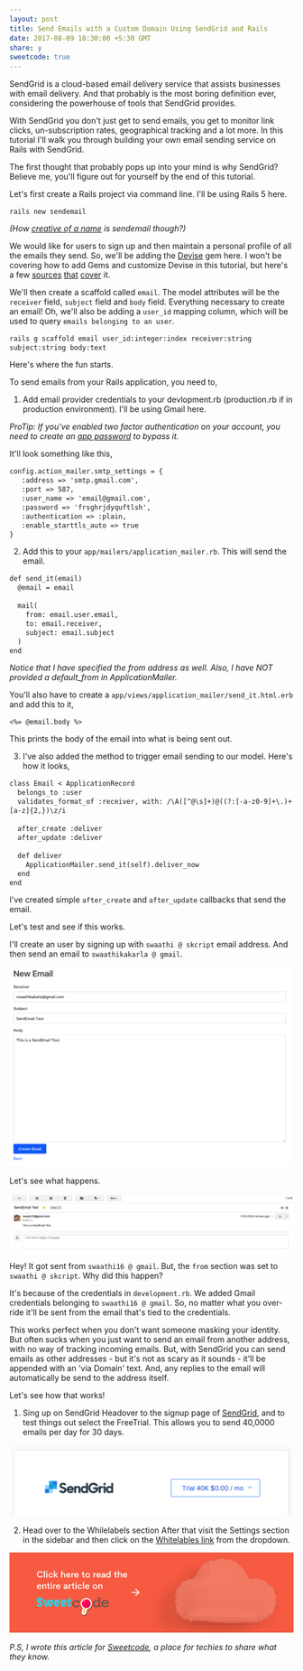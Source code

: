 ```yaml
---
layout: post
title: Send Emails with a Custom Domain Using SendGrid and Rails
date: 2017-08-09 18:30:00 +5:30 GMT
share: y
sweetcode: true
---
```


SendGrid is a cloud-based email delivery service that assists businesses with email delivery. And that probably is the most boring definition ever, considering the powerhouse of tools that SendGrid provides.

With SendGrid you don't just get to send emails, you get to monitor link clicks, un-subscription rates, geographical tracking and a lot more. In this tutorial I'll walk you through building your own email sending service on Rails with SendGrid.

<!--break-->

The first thought that probably pops up into your mind is why SendGrid? Believe me, you'll figure out for yourself by the end of this tutorial.

Let's first create a Rails project via command line. I'll be using Rails 5 here.

```
rails new sendemail
```

_(How [creative of a name](http://i.imgur.com/y3dhJFQ.jpg?1) is sendemail though?)_

We would like for users to sign up and then maintain a personal profile of all the emails they send. So, we'll be adding the [Devise](https://github.com/plataformatec/devise) gem here. I won't be covering how to add Gems and customize Devise in this tutorial, but here's a few [sources](https://github.com/plataformatec/devise/blob/master/README.md) [that](http://guides.railsgirls.com/devise) [cover](https://launchschool.com/blog/how-to-use-devise-in-rails-for-authentication) it.

We'll then create a scaffold called `email`. The model attributes will be the `receiver` field, `subject` field and `body` field. Everything necessary to create an email! Oh, we'll also be adding a `user_id` mapping column, which will be used to query `emails belonging to an user`.

```
rails g scaffold email user_id:integer:index receiver:string subject:string body:text
```

Here's where the fun starts.

To send emails from your Rails application, you need to,

1. Add email provider credentials to your devlopment.rb (production.rb if in production environment). I'll be using Gmail here.

_ProTip: If you've enabled two factor authentication on your account, you need to create an [app password](https://support.google.com/accounts/answer/185833) to bypass it._

It'll look something like this,

```
config.action_mailer.smtp_settings = {
   :address => 'smtp.gmail.com',
   :port => 587,
   :user_name => 'email@gmail.com',
   :password => 'frsghrjdyquftlsh',
   :authentication => :plain,
   :enable_starttls_auto => true
}
```

2. Add this to your `app/mailers/application_mailer.rb`. This will send the email.

```
def send_it(email)
  @email = email

  mail(
    from: email.user.email,
    to: email.receiver,
    subject: email.subject
  )
end
```

_Notice that I have specified the from address as well. Also, I have NOT provided a default_from in ApplicationMailer._

You'll also have to create a `app/views/application_mailer/send_it.html.erb` and add this to it,

```
<%= @email.body %>
```

This prints the body of the email into what is being sent out.

3. I've also added the method to trigger email sending to our model. Here's how it looks,

```
class Email < ApplicationRecord
  belongs_to :user
  validates_format_of :receiver, with: /\A([^@\s]+)@((?:[-a-z0-9]+\.)+[a-z]{2,})\z/i

  after_create :deliver
  after_update :deliver

  def deliver
    ApplicationMailer.send_it(self).deliver_now
  end
end
```

I've created simple `after_create` and `after_update` callbacks that send the email.

Let's test and see if this works.

I'll create an user by signing up with `swaathi @ skcript` email address. And then send an email to `swaathikakarla @ gmail`.

<img src="/public/posts/2017-08-09/1.png" />

Let's see what happens.

<img src="/public/posts/2017-08-09/2.png" />

Hey! It got sent from `swaathi16 @ gmail`. But, the `from` section was set to `swaathi @ skcript`. Why did this happen?

It's because of the credentials in `development.rb`. We added Gmail credentials belonging to `swaathi16 @ gmail`. So, no matter what you over-ride it'll be sent from the email that's tied to the credentials.

This works perfect when you don't want someone masking your identity. But often sucks when you just want to send an email from another address, with no way of tracking incoming emails. But, with SendGrid you can send emails as other addresses - but it's not as scary as it sounds - it'll be appended with an 'via Domain' text. And, any replies to the email will automatically be send to the address itself.

Let's see how that works!

1. Sing up on SendGrid
Headover to the signup page of [SendGrid](https://sendgrid.com/signup), and to test things out select the FreeTrial. This allows you to send 40,0000 emails per day for 30 days.

<img src="/public/posts/2017-08-09/3.png" />

2. Head over to the Whilelabels section
After that visit the Settings section in the sidebar and then click on the [Whitelables link](https://app.sendgrid.com/settings/whitelabel) from the dropdown.

<img src="/public/sweetcode.png" class="img" alt="https://sweetcode.io/emails-custom-domain-sendgrid-rails/" />

_P.S, I wrote this article for [Sweetcode](https://sweetcode.io/), a place for techies to share what they know._
